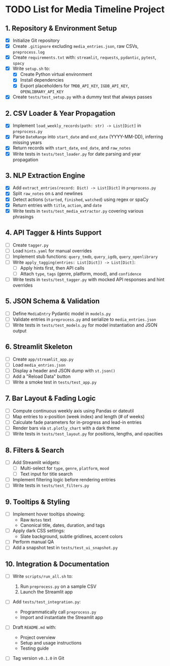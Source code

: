 # TODO List for Media Timeline Project

## 1. Repository & Environment Setup
- [x] Initialize Git repository
- [x] Create `.gitignore` excluding `media_entries.json`, raw CSVs, `preprocess.log`
- [x] Create `requirements.txt` with: `streamlit`, `requests`, `pydantic`, `pytest`, `spacy`
- [x] Write `setup.sh` to:
  - [x] Create Python virtual environment
  - [x] Install dependencies
  - [x] Export placeholders for `TMDB_API_KEY`, `IGDB_API_KEY`, `OPENLIBRARY_API_KEY`
- [x] Create `tests/test_setup.py` with a dummy test that always passes

## 2. CSV Loader & Year Propagation
- [x] Implement `load_weekly_records(path: str) -> List[Dict]` in `preprocess.py`
- [x] Parse `DateRange` into `start_date` and `end_date` (YYYY-MM-DD), inferring missing years
- [x] Return records with `start_date`, `end_date`, and `raw_notes`
- [x] Write tests in `tests/test_loader.py` for date parsing and year propagation

## 3. NLP Extraction Engine
- [x] Add `extract_entries(record: Dict) -> List[Dict]` in `preprocess.py`
- [x] Split `raw_notes` on `&` and newlines
- [x] Detect actions (`started`, `finished`, `watched`) using regex or spaCy
- [x] Return entries with `title`, `action`, and `date`
- [x] Write tests in `tests/test_media_extractor.py` covering various phrasings

## 4. API Tagger & Hints Support
- [ ] Create `tagger.py`
- [ ] Load `hints.yaml` for manual overrides
- [ ] Implement stub functions: `query_tmdb`, `query_igdb`, `query_openlibrary`
- [ ] Write `apply_tagging(entries: List[Dict]) -> List[Dict]`:
  - [ ] Apply hints first, then API calls
  - [ ] Attach `type`, `tags` (genre, platform, mood), and `confidence`
- [ ] Write tests in `tests/test_tagger.py` with mocked API responses and hint overrides

## 5. JSON Schema & Validation
- [ ] Define `MediaEntry` Pydantic model in `models.py`
- [ ] Validate entries in `preprocess.py` and serialize to `media_entries.json`
- [ ] Write tests in `tests/test_models.py` for model instantiation and JSON output

## 6. Streamlit Skeleton
- [ ] Create `app/streamlit_app.py`
- [ ] Load `media_entries.json`
- [ ] Display a header and JSON dump with `st.json()`
- [ ] Add a "Reload Data" button
- [ ] Write a smoke test in `tests/test_app.py`

## 7. Bar Layout & Fading Logic
- [ ] Compute continuous weekly axis using Pandas or dateutil
- [ ] Map entries to x-position (week index) and length (# of weeks)
- [ ] Calculate fade parameters for in-progress and lead-in entries
- [ ] Render bars via `st.plotly_chart` with a dark theme
- [ ] Write tests in `tests/test_layout.py` for positions, lengths, and opacities

## 8. Filters & Search
- [ ] Add Streamlit widgets:
  - [ ] Multi-select for `type`, `genre`, `platform`, `mood`
  - [ ] Text input for title search
- [ ] Implement filtering logic before rendering entries
- [ ] Write tests in `tests/test_filters.py`

## 9. Tooltips & Styling
- [ ] Implement hover tooltips showing:
  - Raw `Notes` text
  - Canonical title, dates, duration, and tags
- [ ] Apply dark CSS settings:
  - Slate background, subtle gridlines, accent colors
- [ ] Perform manual QA
- [ ] Add a snapshot test in `tests/test_ui_snapshot.py`

## 10. Integration & Documentation
- [ ] Write `scripts/run_all.sh` to:
  1. Run `preprocess.py` on a sample CSV
  2. Launch the Streamlit app
- [ ] Add `tests/test_integration.py`:
  - Programmatically call `preprocess.py`
  - Import and instantiate the Streamlit app
- [ ] Draft `README.md` with:
  - Project overview
  - Setup and usage instructions
  - Testing guide
- [ ] Tag version `v0.1.0` in Git

